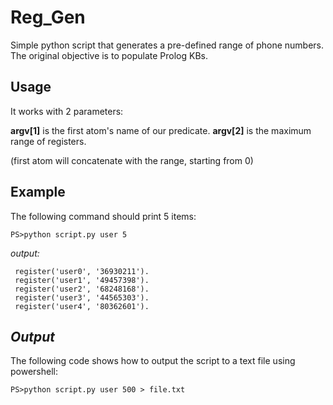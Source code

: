 
# Reg_Gen
Simple python script that generates a pre-defined range of phone numbers.
The original objective is to populate Prolog KBs. <br>

## **Usage**

It works with 2 parameters:

**argv[1]** is the first atom's name of our predicate.
**argv[2]** is the maximum range of registers.

(first atom will concatenate with the range, starting from 0)
## **Example**
The following command should print 5 items:

    PS>python script.py user 5

*output:*
   

     register('user0', '36930211').
     register('user1', '49457398').
     register('user2', '68248168').
     register('user3', '44565303').
     register('user4', '80362601').


## *Output*
The following code shows how to output the script to a text file using powershell:

    PS>python script.py user 500 > file.txt
